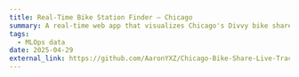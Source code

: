 ```yaml
---
title: Real-Time Bike Station Finder – Chicago
summary: A real-time web app that visualizes Chicago's Divvy bike share availability using the GBFS feed. Built with Streamlit and Folium, the app lets users find the nearest station to rent or return a bike based on their location, with integrated geocoding and OSRM routing. Ideal for showcasing live data integration, interactive mapping, and user-centric design in Python.
tags:
  - MLOps data
date: 2025-04-29
external_link: https://github.com/AaronYXZ/Chicago-Bike-Share-Live-Tracker
---
```

